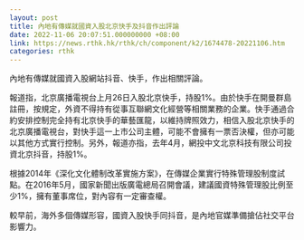 ```yaml
---
layout: post
title: 內地有傳媒就國資入股北京快手及抖音作出評論
date: 2022-11-06 20:07:51.000000000 +08:00
link: https://news.rthk.hk/rthk/ch/component/k2/1674478-20221106.htm
categories: rthk
---
```


內地有傳媒就國資入股網站抖音、快手，作出相關評論。

報道指，北京廣播電視台上月26日入股北京快手，持股1%。由於快手在開曼群島註冊，按規定，外資不得持有從事互聯網文化經營等相關業務的企業。快手通過合約安排控制完全持有北京快手的華藝匯龍，以維持牌照效力，相信入股北京快手的北京廣播電視台，對快手這一上市公司主體，可能不會擁有一票否決權，但亦可能以其他方式實行控制。另外，報道亦指，去年4月，網投中文北京科技有限公司投資北京抖音，持股1%。

根據2014年《深化文化體制改革實施方案》，在傳媒企業實行特殊管理股制度試點。在2016年5月，國家新聞出版廣電總局召開會議，建議國資特殊管理股比例至少1%，擁有董事席位，對內容有一定審查權。

較早前，海外多個傳媒形容，國資入股快手同抖音，是內地官媒準備搶佔社交平台影響力。
